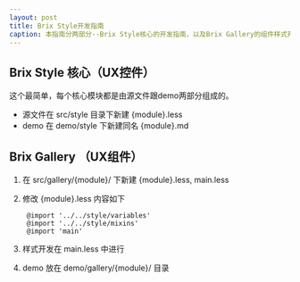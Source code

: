 ```yaml
---
layout: post
title: Brix Style开发指南
caption: 本指南分两部分--Brix Style核心的开发指南，以及Brix Gallery的组件样式开发指南。
---
```



Brix Style 核心（UX控件）
---------------
这个最简单，每个核心模块都是由源文件跟demo两部分组成的。

- 源文件在 src/style 目录下新建 {module}.less
- demo 在 demo/style 下新建同名 {module}.md

Brix Gallery （UX组件）
---------------

1. 在 src/gallery/{module}/ 下新建 {module}.less, main.less
2. 修改 {module}.less 内容如下

        @import '../../style/variables'
        @import '../../style/mixins'
        @import 'main'

3. 样式开发在 main.less 中进行
4. demo 放在 demo/gallery/{module}/ 目录

